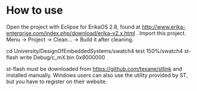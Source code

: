 # How to use
Open the project with Eclipse for ErikaOS 2.8, found at http://www.erika-enterprise.com/index.php/download/erika-v2.x.html . Import this project. Menu -> Project -> Clean... -> Build it after cleaning.

cd University/DesignOfEmbeddedSystems/swatch4 test 150%/swatch4
st-flash write Debug/c_mX.bin 0x8000000

st-flash must be downloaded from https://github.com/texane/stlink and installed manually. Windows users can also use the utility provided by ST, but you have to register on their website.
